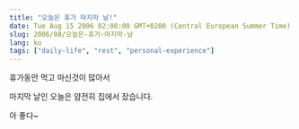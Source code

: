 ```yaml
---
title: "오늘은 휴가 마지막 날!"
date: Tue Aug 15 2006 02:00:00 GMT+0200 (Central European Summer Time)
slug: 2006/08/오늘은-휴가-마지막-날
lang: ko
tags: ["daily-life", "rest", "personal-experience"]
---
```


휴가동안 먹고 마신것이 많아서 

마지막 날인 오늘은 얌전히 집에서 잤습니다.

아 좋다~
